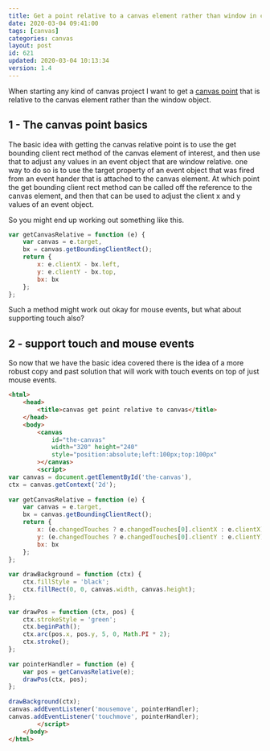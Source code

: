 ```yaml
---
title: Get a point relative to a canvas element rather than window in client side javaScript
date: 2020-03-04 09:41:00
tags: [canvas]
categories: canvas
layout: post
id: 621
updated: 2020-03-04 10:13:34
version: 1.4
---
```


When starting any kind of canvas project I want to get a [canvas point](https://www.html5canvastutorials.com/advanced/html5-canvas-mouse-coordinates/) that is relative to the canvas element rather than the window object.


<!-- more -->

## 1 - The canvas point basics

The basic idea with getting the canvas relative point is to use the get bounding client rect method of the canvas element of interest, and then use that to adjust any values in an event object that are window relative. one way to do so is to use the target property of an event object that was fired from an event hander that is attached to the canvas element. At which point the get bounding client rect method can be called off the reference to the canvas element, and then that can be used to adjust the client x and y values of an event object.

So you might end up working out something like this.

```js
var getCanvasRelative = function (e) {
    var canvas = e.target,
    bx = canvas.getBoundingClientRect();
    return {
        x: e.clientX - bx.left,
        y: e.clientY - bx.top,
        bx: bx
    };
};
```

Such a method might work out okay for mouse events, but what about supporting touch also?

## 2 - support touch and mouse events

So now that we have the basic idea covered there is the idea of a more robust copy and past solution that will work with touch events on top of just mouse events.

```html
<html>
    <head>
        <title>canvas get point relative to canvas</title>
    </head>
    <body>
        <canvas 
            id="the-canvas" 
            width="320" height="240"
            style="position:absolute;left:100px;top:100px"
        ></canvas>
        <script>
var canvas = document.getElementById('the-canvas'),
ctx = canvas.getContext('2d');
 
var getCanvasRelative = function (e) {
    var canvas = e.target,
    bx = canvas.getBoundingClientRect();
    return {
        x: (e.changedTouches ? e.changedTouches[0].clientX : e.clientX) - bx.left,
        y: (e.changedTouches ? e.changedTouches[0].clientY : e.clientY) - bx.top,
        bx: bx
    };
};
 
var drawBackground = function (ctx) {
    ctx.fillStyle = 'black';
    ctx.fillRect(0, 0, canvas.width, canvas.height);
};
 
var drawPos = function (ctx, pos) {
    ctx.strokeStyle = 'green';
    ctx.beginPath();
    ctx.arc(pos.x, pos.y, 5, 0, Math.PI * 2);
    ctx.stroke();
};
 
var pointerHandler = function (e) {
    var pos = getCanvasRelative(e);
    drawPos(ctx, pos);
};
 
drawBackground(ctx);
canvas.addEventListener('mousemove', pointerHandler);
canvas.addEventListener('touchmove', pointerHandler);
        </script>
    </body>
</html>
```